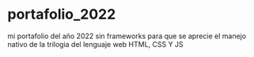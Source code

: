 # portafolio_2022
mi portafolio del año 2022 sin frameworks para que se aprecie el manejo nativo de la trilogia del lenguaje web HTML, CSS Y JS

